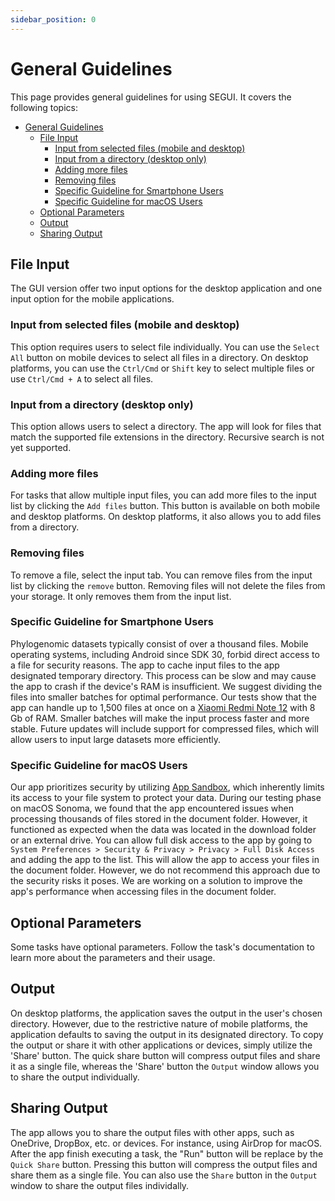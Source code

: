 ```yaml
---
sidebar_position: 0
---
```


# General Guidelines

This page provides general guidelines for using SEGUI. It covers the following topics:

- [General Guidelines](#general-guidelines)
  - [File Input](#file-input)
    - [Input from selected files (mobile and desktop)](#input-from-selected-files-mobile-and-desktop)
    - [Input from a directory (desktop only)](#input-from-a-directory-desktop-only)
    - [Adding more files](#adding-more-files)
    - [Removing files](#removing-files)
    - [Specific Guideline for Smartphone Users](#specific-guideline-for-smartphone-users)
    - [Specific Guideline for macOS Users](#specific-guideline-for-macos-users)
  - [Optional Parameters](#optional-parameters)
  - [Output](#output)
  - [Sharing Output](#sharing-output)

## File Input

The GUI version offer two input options for the desktop application and one input option for the mobile applications.

### Input from selected files (mobile and desktop)

This option requires users to select file individually. You can use the `Select All` button on mobile devices to select all files in a directory. On desktop platforms, you can use the `Ctrl/Cmd` or `Shift` key to select multiple files or use `Ctrl/Cmd + A` to select all files.

### Input from a directory (desktop only)

This option allows users to select a directory. The app will look for files that match the supported file extensions in the directory. Recursive search is not yet supported.

### Adding more files

For tasks that allow multiple input files, you can add more files to the input list by clicking the `Add files` button. This button is available on both mobile and desktop platforms. On desktop platforms, it also allows you to add files from a directory.

### Removing files

To remove a file, select the input tab. You can remove files from the input list by clicking the `remove` button. Removing files will not delete the files from your storage. It only removes them from the input list.

### Specific Guideline for Smartphone Users

Phylogenomic datasets typically consist of over a thousand files. Mobile operating systems, including Android since SDK 30, forbid direct access to a file for security reasons. The app to cache input files to the app designated temporary directory. This process can be slow and may cause the app to crash if the device's RAM is insufficient. We suggest dividing the files into smaller batches for optimal performance. Our tests show that the app can handle up to 1,500 files at once on a [Xiaomi Redmi Note 12](https://www.gsmarena.com/xiaomi_redmi_note_12-12063.php) with 8 Gb of RAM. Smaller batches will make the input process faster and more stable. Future updates will include support for compressed files, which will allow users to input large datasets more efficiently.

### Specific Guideline for macOS Users

Our app prioritizes security by utilizing [App Sandbox](https://developer.apple.com/documentation/security/app_sandbox), which inherently limits its access to your file system to protect your data. During our testing phase on macOS Sonoma, we found that the app encountered issues when processing thousands of files stored in the document folder. However, it functioned as expected when the data was located in the download folder or an external drive. You can allow full disk access to the app by going to `System Preferences > Security & Privacy > Privacy > Full Disk Access` and adding the app to the list. This will allow the app to access your files in the document folder. However, we do not recommend this approach due to the security risks it poses. We are working on a solution to improve the app's performance when accessing files in the document folder.

## Optional Parameters

Some tasks have optional parameters. Follow the task's documentation to learn more about the parameters and their usage.

## Output

On desktop platforms, the application saves the output in the user's chosen directory. However, due to the restrictive nature of mobile platforms, the application defaults to saving the output in its designated directory. To copy the output or share it with other applications or devices, simply utilize the 'Share' button. The quick share button will compress output files and share it as a single file, whereas the 'Share' button the `Output` window allows you to share the output individually.

## Sharing Output

The app allows you to share the output files with other apps, such as OneDrive, DropBox, etc. or devices. For instance, using AirDrop for macOS. After the app finish executing a task, the "Run" button will be replace by the `Quick Share` button. Pressing this button will compress the output files and share them as a single file. You can also use the `Share` button in the `Output` window to share the output files individally.
